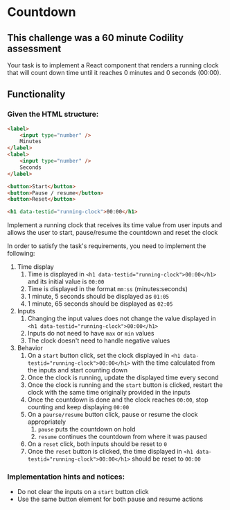 # Countdown

## This challenge was a 60 minute Codility assessment 

Your task is to implement a React component that renders a running clock that will count down time until it reaches 0 minutes and 0 seconds (00:00).

## Functionality

### Given the HTML structure:
```html
<label>
    <input type="number" />
    Minutes
</label>
<label>
	<input type="number" />
	Seconds
</label>

<button>Start</button>
<button>Pause / resume</button>
<button>Reset</button>

<h1 data-testid="running-clock">00:00</h1>
```

Implement a running clock that receives its time value from user inputs and allows the user to start, pause/resume the countdown and reset the clock

In order to satisfy the task's requirements, you need to implement the following:
1. Time display
   1. Time is displayed in `<h1 data-testid="running-clock">00:00</h1>` and its initial value is `00:00`
   2. Time is displayed in the format `mm:ss` (minutes:seconds)
   3. 1 minute, 5 seconds should be displayed as `01:05`
   4. 1 minute, 65 seconds should be displayed as `02:05`
2. Inputs
   1. Changing the input values does not change the value displayed in `<h1 data-testid="running-clock">00:00</h1>`
   2. Inputs do not need to have `max` or `min` values
   3. The clock doesn't need to handle negative values
3. Behavior
   1. On a `start` button click, set the clock displayed in `<h1 data-testid="running-clock">00:00</h1>` with the time calculated from the inputs and start counting down
   2. Once the clock is running, update the displayed time every second
   3. Once the clock is running and the `start` button is clicked, restart the clock with the same time originally provided in the inputs
   4. Once the countdown is done and the clock reaches `00:00`, stop counting and keep displaying `00:00`
   5. On a `paurse/resume` button click, pause or resume the clock appropriately
      1. `pause` puts the countdown on hold
      2. `resume` continues the countdown from where it was paused
   6. On a `reset` click, both inputs should be reset to `0`
   7. Once the `reset` button is clicked, the time displayed in `<h1 data-testid="running-clock">00:00</h1>` should be reset to `00:00`

### Implementation hints and notices:
- Do not clear the inputs on a `start` button click
- Use the same button element for both pause and resume actions

